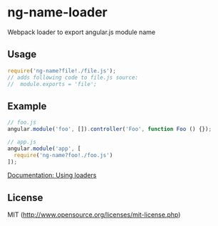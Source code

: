 # ng-name-loader

Webpack loader to export angular.js module name

## Usage

```javascript
require('ng-name?file!./file.js');
// adds following code to file.js source:
//  module.exports = 'file';
```

## Example

``` javascript
// foo.js
angular.module('foo', []).controller('Foo', function Foo () {});

// app.js
angular.module('app', [
  require('ng-name?foo!./foo.js')
]);
```

[Documentation: Using loaders](http://webpack.github.io/docs/using-loaders.html)

## License

MIT (http://www.opensource.org/licenses/mit-license.php)
